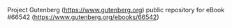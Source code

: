 Project Gutenberg (https://www.gutenberg.org) public repository for
eBook #66542 (https://www.gutenberg.org/ebooks/66542)
